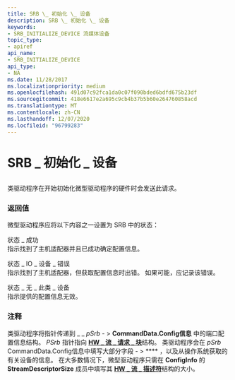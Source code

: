 ```yaml
---
title: SRB \_ 初始化 \_ 设备
description: SRB \_ 初始化 \_ 设备
keywords:
- SRB_INITIALIZE_DEVICE 流媒体设备
topic_type:
- apiref
api_name:
- SRB_INITIALIZE_DEVICE
api_type:
- NA
ms.date: 11/28/2017
ms.localizationpriority: medium
ms.openlocfilehash: 491d07c92fca1da0c07f090bded6bdfd675b23df
ms.sourcegitcommit: 418e6617e2a695c9cb4b37b5b60e264760858acd
ms.translationtype: MT
ms.contentlocale: zh-CN
ms.lasthandoff: 12/07/2020
ms.locfileid: "96799283"
---
```

# <a name="srb_initialize_device"></a>SRB \_ 初始化 \_ 设备


## <span id="ddk_srb_initialize_device_ks"></span><span id="DDK_SRB_INITIALIZE_DEVICE_KS"></span>


类驱动程序在开始初始化微型驱动程序的硬件时会发送此请求。

### <a name="span-idreturn_valuespanspan-idreturn_valuespanreturn-value"></a><span id="return_value"></span><span id="RETURN_VALUE"></span>返回值

微型驱动程序应将以下内容之一设置为 SRB 中的状态：

<span id="STATUS_SUCCESS"></span><span id="status_success"></span>状态 \_ 成功  
指示找到了主机适配器并且已成功确定配置信息。

<span id="STATUS_IO_DEVICE_ERROR"></span><span id="status_io_device_error"></span>状态 \_ IO \_ 设备 \_ 错误  
指示找到了主机适配器，但获取配置信息时出错。 如果可能，应记录该错误。

<span id="STATUS_NO_SUCH_DEVICE"></span><span id="status_no_such_device"></span>状态 \_ 无 \_ 此类 \_ 设备  
指示提供的配置信息无效。

### <a name="comments"></a>注释

类驱动程序将指针传递到 \_ \_ *pSrb* - &gt; **CommandData.Config信息** 中的端口配置信息结构。 *PSrb* 指针指向 [**HW \_ 流 \_ 请求 \_ 块**](/windows-hardware/drivers/ddi/strmini/ns-strmini-_hw_stream_request_block)结构。 类驱动程序会在 *pSrb* CommandData.Config信息中填写大部分字段 - &gt; **** ，以及从操作系统获取的有关设备的信息。 在大多数情况下，微型驱动程序只需在 **ConfigInfo** 的 **StreamDescriptorSize** 成员中填写其 [**HW \_ 流 \_ 描述符**](/windows-hardware/drivers/ddi/strmini/ns-strmini-_hw_stream_descriptor)结构的大小。

 

